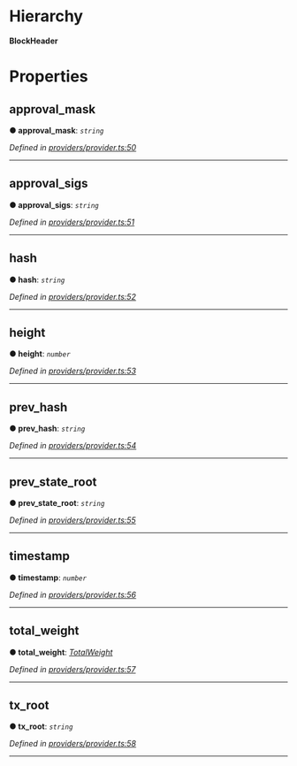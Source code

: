 

# Hierarchy

**BlockHeader**

# Properties

<a id="approval_mask"></a>

##  approval_mask

**● approval_mask**: *`string`*

*Defined in [providers/provider.ts:50](https://github.com/nearprotocol/nearlib/blob/ce23775/src.ts/providers/provider.ts#L50)*

___
<a id="approval_sigs"></a>

##  approval_sigs

**● approval_sigs**: *`string`*

*Defined in [providers/provider.ts:51](https://github.com/nearprotocol/nearlib/blob/ce23775/src.ts/providers/provider.ts#L51)*

___
<a id="hash"></a>

##  hash

**● hash**: *`string`*

*Defined in [providers/provider.ts:52](https://github.com/nearprotocol/nearlib/blob/ce23775/src.ts/providers/provider.ts#L52)*

___
<a id="height"></a>

##  height

**● height**: *`number`*

*Defined in [providers/provider.ts:53](https://github.com/nearprotocol/nearlib/blob/ce23775/src.ts/providers/provider.ts#L53)*

___
<a id="prev_hash"></a>

##  prev_hash

**● prev_hash**: *`string`*

*Defined in [providers/provider.ts:54](https://github.com/nearprotocol/nearlib/blob/ce23775/src.ts/providers/provider.ts#L54)*

___
<a id="prev_state_root"></a>

##  prev_state_root

**● prev_state_root**: *`string`*

*Defined in [providers/provider.ts:55](https://github.com/nearprotocol/nearlib/blob/ce23775/src.ts/providers/provider.ts#L55)*

___
<a id="timestamp"></a>

##  timestamp

**● timestamp**: *`number`*

*Defined in [providers/provider.ts:56](https://github.com/nearprotocol/nearlib/blob/ce23775/src.ts/providers/provider.ts#L56)*

___
<a id="total_weight"></a>

##  total_weight

**● total_weight**: *[TotalWeight](_providers_provider_.totalweight.md)*

*Defined in [providers/provider.ts:57](https://github.com/nearprotocol/nearlib/blob/ce23775/src.ts/providers/provider.ts#L57)*

___
<a id="tx_root"></a>

##  tx_root

**● tx_root**: *`string`*

*Defined in [providers/provider.ts:58](https://github.com/nearprotocol/nearlib/blob/ce23775/src.ts/providers/provider.ts#L58)*

___

